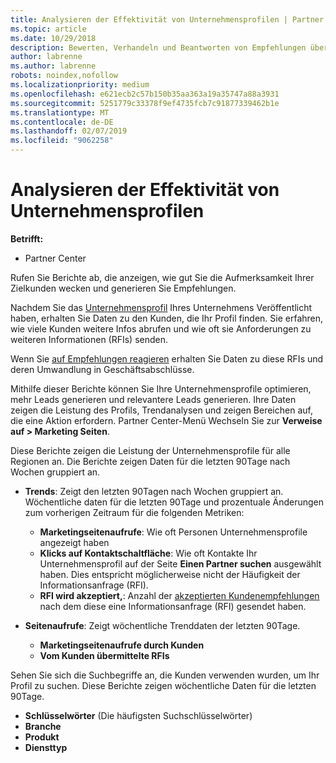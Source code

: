 ```yaml
---
title: Analysieren der Effektivität von Unternehmensprofilen | Partner Center
ms.topic: article
ms.date: 10/29/2018
description: Bewerten, Verhandeln und Beantworten von Empfehlungen über Partner Center.
author: labrenne
ms.author: labrenne
robots: noindex,nofollow
ms.localizationpriority: medium
ms.openlocfilehash: e621ecb2c57b150b35aa363a19a35747a88a3931
ms.sourcegitcommit: 5251779c33378f9ef4735fcb7c91877339462b1e
ms.translationtype: MT
ms.contentlocale: de-DE
ms.lasthandoff: 02/07/2019
ms.locfileid: "9062258"
---
```

# <a name="analyze-the-effectiveness-of-your-business-profile"></a>Analysieren der Effektivität von Unternehmensprofilen
<!-- 
https://go.microsoft.com/fwlink/?linkid=849120
-->

**Betrifft:**

-  Partner Center

Rufen Sie Berichte ab, die anzeigen, wie gut Sie die Aufmerksamkeit Ihrer Zielkunden wecken und generieren Sie Empfehlungen.

Nachdem Sie das [Unternehmensprofil](create-a-marketing-profile.md) Ihres Unternehmens Veröffentlicht haben, erhalten Sie Daten zu den Kunden, die Ihr Profil finden. Sie erfahren, wie viele Kunden weitere Infos abrufen und wie oft sie Anforderungen zu weiteren Informationen (RFIs) senden. 

Wenn Sie [auf Empfehlungen reagieren](responding-to-referrals.md) erhalten Sie Daten zu diese RFIs und deren Umwandlung in Geschäftsabschlüsse.

Mithilfe dieser Berichte können Sie Ihre Unternehmensprofile optimieren, mehr Leads generieren und relevantere Leads generieren. Ihre Daten zeigen die Leistung des Profils, Trendanalysen und zeigen Bereichen auf, die eine Aktion erfordern. Partner Center-Menü Wechseln Sie zur **Verweise auf > Marketing Seiten**.

Diese Berichte zeigen die Leistung der Unternehmensprofile für alle Regionen an. Die Berichte zeigen Daten für die letzten 90Tage nach Wochen gruppiert an.

*  **Trends**: Zeigt den letzten 90Tagen nach Wochen gruppiert an. Wöchentliche daten für die letzten 90Tage und prozentuale Änderungen zum vorherigen Zeitraum für die folgenden Metriken:

   * **Marketingseitenaufrufe**: Wie oft Personen Unternehmensprofile angezeigt haben
   * **Klicks auf Kontaktschaltfläche**: Wie oft Kontakte Ihr Unternehmensprofil auf der Seite **Einen Partner suchen** ausgewählt haben. Dies entspricht möglicherweise nicht der Häufigkeit der Informationsanfrage (RFI).
   * **RFI wird akzeptiert,**: Anzahl der [akzeptierten Kundenempfehlungen](responding-to-referrals.md) nach dem diese eine Informationsanfrage (RFI) gesendet haben.


*  **Seitenaufrufe**: Zeigt wöchentliche Trenddaten der letzten 90Tage.
   *  **Marketingseitenaufrufe durch Kunden**
   *  **Vom Kunden übermittelte RFIs**

Sehen Sie sich die Suchbegriffe an, die Kunden verwenden wurden, um Ihr Profil zu suchen. Diese Berichte zeigen wöchentliche Daten für die letzten 90Tage.

*  **Schlüsselwörter** (Die häufigsten Suchschlüsselwörter) 
*  **Branche**
*  **Produkt**
*  **Diensttyp**

